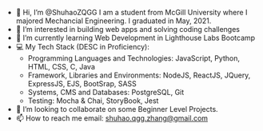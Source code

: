 - 👋 Hi, I’m @ShuhaoZQGG
      I am a student from McGill University where I majored Mechancial Engineering. I graduated in May, 2021.
- 👀 I’m interested in building web apps and solving coding challenges
- 🌱 I’m currently learning Web Development in Lighthouse Labs Bootcamp
- 💻 My Tech Stack (DESC in Proficiency): 
   - Programming Languages and Technologies: JavaScript, Python, HTML, CSS, C, Java
   - Framework, Libraries and Environments: NodeJS, ReactJS, JQuery, ExpressJS, EJS, BootSrap, SASS
   - Systems,  CMS and Databases: PostgreSQL, Git
   - Testing: Mocha & Chai, StoryBook, Jest
- 💞️ I’m looking to collaborate on some Beginner Level Projects.
- 📫 How to reach me email: shuhao.qgg.zhang@gmail.com

<!---
ShuhaoZQGG/ShuhaoZQGG is a ✨ special ✨ repository because its `README.md` (this file) appears on your GitHub profile.
You can click the Preview link to take a look at your changes.
--->
